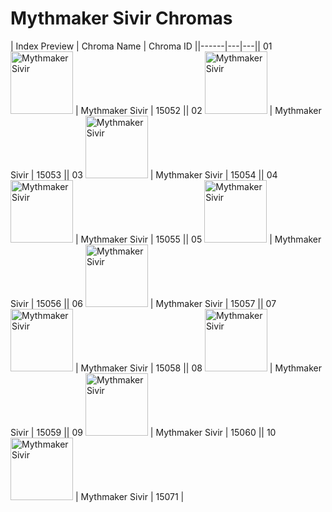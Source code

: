 # Mythmaker Sivir Chromas

| Index  Preview | Chroma Name | Chroma ID ||------|---|---|| 01  <img src='https://raw.communitydragon.org/latest/plugins/rcp-be-lol-game-data/global/default/v1/champion-chroma-images/15/15052.png' alt='Mythmaker Sivir' width='100'> | Mythmaker Sivir | 15052 || 02  <img src='https://raw.communitydragon.org/latest/plugins/rcp-be-lol-game-data/global/default/v1/champion-chroma-images/15/15053.png' alt='Mythmaker Sivir' width='100'> | Mythmaker Sivir | 15053 || 03  <img src='https://raw.communitydragon.org/latest/plugins/rcp-be-lol-game-data/global/default/v1/champion-chroma-images/15/15054.png' alt='Mythmaker Sivir' width='100'> | Mythmaker Sivir | 15054 || 04  <img src='https://raw.communitydragon.org/latest/plugins/rcp-be-lol-game-data/global/default/v1/champion-chroma-images/15/15055.png' alt='Mythmaker Sivir' width='100'> | Mythmaker Sivir | 15055 || 05  <img src='https://raw.communitydragon.org/latest/plugins/rcp-be-lol-game-data/global/default/v1/champion-chroma-images/15/15056.png' alt='Mythmaker Sivir' width='100'> | Mythmaker Sivir | 15056 || 06  <img src='https://raw.communitydragon.org/latest/plugins/rcp-be-lol-game-data/global/default/v1/champion-chroma-images/15/15057.png' alt='Mythmaker Sivir' width='100'> | Mythmaker Sivir | 15057 || 07  <img src='https://raw.communitydragon.org/latest/plugins/rcp-be-lol-game-data/global/default/v1/champion-chroma-images/15/15058.png' alt='Mythmaker Sivir' width='100'> | Mythmaker Sivir | 15058 || 08  <img src='https://raw.communitydragon.org/latest/plugins/rcp-be-lol-game-data/global/default/v1/champion-chroma-images/15/15059.png' alt='Mythmaker Sivir' width='100'> | Mythmaker Sivir | 15059 || 09  <img src='https://raw.communitydragon.org/latest/plugins/rcp-be-lol-game-data/global/default/v1/champion-chroma-images/15/15060.png' alt='Mythmaker Sivir' width='100'> | Mythmaker Sivir | 15060 || 10  <img src='https://raw.communitydragon.org/latest/plugins/rcp-be-lol-game-data/global/default/v1/champion-chroma-images/15/15071.png' alt='Mythmaker Sivir' width='100'> | Mythmaker Sivir | 15071 |